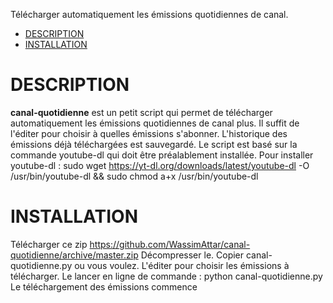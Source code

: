 Télécharger automatiquement les émissions quotidiennes de canal.

- [DESCRIPTION](#description)
- [INSTALLATION](#installation)

# DESCRIPTION
**canal-quotidienne** est un petit script qui permet de télécharger automatiquement les émissions quotidiennes de canal plus.
Il suffit de l'éditer pour choisir à quelles émissions s'abonner.
L'historique des émissions déjà téléchargées est sauvegardé.
Le script est basé sur la commande youtube-dl qui doit être préalablement installée.
Pour installer youtube-dl :
sudo wget https://yt-dl.org/downloads/latest/youtube-dl -O /usr/bin/youtube-dl && sudo chmod a+x /usr/bin/youtube-dl

# INSTALLATION
Télécharger ce zip
https://github.com/WassimAttar/canal-quotidienne/archive/master.zip
Décompresser le.
Copier canal-quotidienne.py ou vous voulez.
L'éditer pour choisir les émissions à télécharger.
Le lancer en ligne de commande :
python canal-quotidienne.py
Le téléchargement des émissions commence